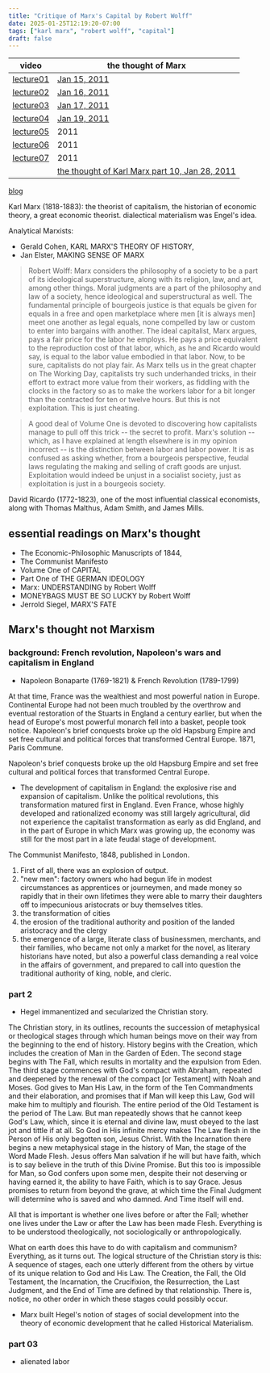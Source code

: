 ```yaml
---
title: "Critique of Marx's Capital by Robert Wolff"
date: 2025-01-25T12:19:20-07:00
tags: ["karl marx", "robert wolff", "capital"]
draft: false
---
```


| video | the thought of Marx |
| ----- | ------------------- |
| [lecture01](https://www.youtube.com/watch?v=35cr_whPC88) | [Jan 15, 2011](https://robertpaulwolff.blogspot.com/2011/01/thought-of-karl-marx-part-one.html) |
| [lecture02](https://www.youtube.com/watch?v=Jiep5AYcsoA) | [Jan 16, 2011](https://robertpaulwolff.blogspot.com/2011/01/thought-of-karl-marx-part-two.html) |
| [lecture03](https://www.youtube.com/watch?v=dEvnq6y5sIQ) | [Jan 17, 2011](https://robertpaulwolff.blogspot.com/2011/01/thought-of-karl-marx-part-three.html) |
| [lecture04](https://www.youtube.com/watch?v=mav4_JRdLh8) | [Jan 19, 2011](https://robertpaulwolff.blogspot.com/2011/01/thought-of-karl-marx-part-four.html) |
| [lecture05](https://www.youtube.com/watch?v=DjxjmXS3E5s) | 2011 |
| [lecture06](https://www.youtube.com/watch?v=q9Qxve8MKKQ) | 2011 |
| [lecture07](https://www.youtube.com/watch?v=dK_a_dCeOeU) | 2011 |
| | [the thought of Karl Marx part 10, Jan 28, 2011](https://robertpaulwolff.blogspot.com/2011/01/thethought-of-karl-marx-part-ten.html) |

[blog](https://robertpaulwolff.blogspot.com/2011/07/reading-critique-part-one.html)

Karl Marx (1818-1883): the theorist of capitalism, the historian of economic theory, a great economic theorist. dialectical materialism was Engel's idea.

Analytical Marxists: 
* Gerald Cohen, KARL MARX'S THEORY OF HISTORY, 
* Jan Elster, MAKING SENSE OF MARX

> Robert Wolff:  Marx considers the philosophy of a society to be a part of its ideological superstructure, along with its religion, law, and art, among other things.  Moral judgments are a part of the philosophy and law of a society, hence ideological and superstructural as well.  The fundamental principle of bourgeois justice is that equals be given for equals in a free and open marketplace where men [it is always men] meet one another as legal equals, none compelled by law or custom to enter into bargains with another.  The ideal capitalist, Marx argues, pays a fair price for the labor he employs.  He pays a price equivalent to the reproduction cost of that labor, which, as he and Ricardo would say, is equal to the labor value embodied in that labor.  Now, to be sure, capitalists do not play fair.  As Marx tells us in the great chapter on The Working Day, capitalists try such underhanded tricks, in their effort to extract more value from their workers, as fiddling with the clocks in the factory so as to make the workers labor for a bit longer than the contracted for ten or twelve hours.  But this is not exploitation.  This is just cheating.

> A good deal of Volume One is devoted to discovering how capitalists manage to pull off this trick -- the secret to profit.  Marx's solution -- which, as I have explained at length elsewhere is in my opinion incorrect -- is the distinction between labor and labor power. It is as confused as asking whether, from a bourgeois perspective, feudal laws regulating the making and selling of craft goods are unjust. Exploitation would indeed be unjust in a socialist society, just as exploitation is just in a bourgeois society.
 
David Ricardo (1772-1823), one of the most influential classical economists, along with Thomas Malthus, Adam Smith, and James Mills.

## essential readings on Marx's thought

* The Economic-Philosophic Manuscripts of 1844, 
* The Communist Manifesto
* Volume One of CAPITAL
* Part One of THE GERMAN IDEOLOGY
* Marx: UNDERSTANDING by Robert Wolff
* MONEYBAGS MUST BE SO LUCKY by Robert Wolff
* Jerrold Siegel, MARX'S FATE

## Marx's thought not Marxism

### background: French revolution, Napoleon's wars and capitalism in England

* Napoleon Bonaparte (1769-1821) & French Revolution (1789-1799)

At that time, France was the wealthiest and most powerful nation in Europe. Continental Europe had not been much troubled by the overthrow and eventual restoration of the Stuarts in England a century earlier, but when the head of Europe's most powerful monarch fell into a basket, people took notice. Napoleon's brief conquests broke up the old Hapsburg Empire and set free cultural and political forces that transformed Central Europe. 1871, Paris Commune.

Napoleon's brief conquests broke up the old Hapsburg Empire and set free cultural and political forces that transformed Central Europe.

* The development of capitalism in England: the explosive rise and expansion of capitalism. Unlike the political revolutions, this transformation matured first in England. Even France, whose highly developed and rationalized economy was still largely agricultural, did not experience the capitalist transformation as early as did England, and in the part of Europe in which Marx was growing up, the economy was still for the most part in a late feudal stage of development.

The Communist Manifesto, 1848, published in London.

1. First of all, there was an explosion of output.
2. "new men": factory owners who had begun life in modest circumstances as apprentices or journeymen, and made money so rapidly that in their own lifetimes they were able to marry their daughters off to impecunious aristocrats or buy themselves titles.
3. the transformation of cities
4. the erosion of the traditional authority and position of the landed aristocracy and the clergy
5. the emergence of a large, literate class of businessmen, merchants, and their families, who became not only a market for the novel, as literary historians have noted, but also a powerful class demanding a real voice in the affairs of government, and prepared to call into question the traditional authority of king, noble, and cleric.

### part 2

* Hegel immanentized and secularized the Christian story. 

The Christian story, in its outlines, recounts the succession of metaphysical or theological stages through which human beings move on their way from the beginning to the end of history. History begins with the Creation, which includes the creation of Man in the Garden of Eden. The second stage begins with The Fall, which results in mortality and the expulsion from Eden. The third stage commences with God's compact with Abraham, repeated and deepened by the renewal of the compact [or Testament] with Noah and Moses. God gives to Man His Law, in the form of the Ten Commandments and their elaboration, and promises that if Man will keep this Law, God will make him to multiply and flourish. The entire period of the Old Testament is the period of The Law. But man repeatedly shows that he cannot keep God's Law, which, since it is eternal and divine law, must obeyed to the last jot and tittle if at all. So God in His infinite mercy makes The Law flesh in the Person of His only begotten son, Jesus Christ. With the Incarnation there begins a new metaphysical stage in the history of Man, the stage of the Word Made Flesh. Jesus offers Man salvation if he will but have faith, which is to say believe in the truth of this Divine Promise. But this too is impossible for Man, so God confers upon some men, despite their not deserving or having earned it, the ability to have Faith, which is to say Grace. Jesus promises to return from beyond the grave, at which time the Final Judgment will determine who is saved and who damned. And Time itself will end.
 
All that is important is whether one lives before or after the Fall; whether one lives under the Law or after the Law has been made Flesh. Everything is to be understood theologically, not sociologically or anthropologically.

What on earth does this have to do with capitalism and communism? Everything, as it turns out. The logical structure of the Christian story is this: A sequence of stages, each one utterly different from the others by virtue of its unique relation to God and His Law. The Creation, the Fall, the Old Testament, the Incarnation, the Crucifixion, the Resurrection, the Last Judgment, and the End of Time are defined by that relationship. There is, notice, no other order in which these stages could possibly occur.

* Marx built Hegel's notion of stages of social development into the theory of economic development that he called Historical Materialism.

### part 03

* alienated labor


